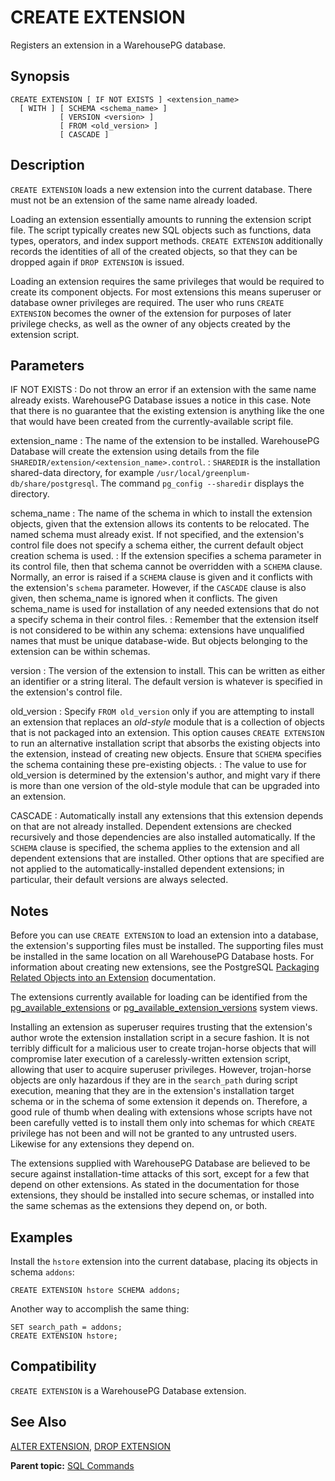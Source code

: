 # CREATE EXTENSION 

Registers an extension in a WarehousePG database.

## <a id="section2"></a>Synopsis 

``` {#sql_command_synopsis}
CREATE EXTENSION [ IF NOT EXISTS ] <extension_name>
  [ WITH ] [ SCHEMA <schema_name> ]
           [ VERSION <version> ]
           [ FROM <old_version> ]
           [ CASCADE ]
```

## <a id="section3"></a>Description 

`CREATE EXTENSION` loads a new extension into the current database. There must not be an extension of the same name already loaded.

Loading an extension essentially amounts to running the extension script file. The script typically creates new SQL objects such as functions, data types, operators, and index support methods. `CREATE EXTENSION` additionally records the identities of all of the created objects, so that they can be dropped again if `DROP EXTENSION` is issued.

Loading an extension requires the same privileges that would be required to create its component objects. For most extensions this means superuser or database owner privileges are required. The user who runs `CREATE EXTENSION` becomes the owner of the extension for purposes of later privilege checks, as well as the owner of any objects created by the extension script.

## <a id="section4"></a>Parameters 

IF NOT EXISTS
:   Do not throw an error if an extension with the same name already exists. WarehousePG Database issues a notice in this case. Note that there is no guarantee that the existing extension is anything like the one that would have been created from the currently-available script file.

extension\_name
:   The name of the extension to be installed. WarehousePG Database will create the extension using details from the file `SHAREDIR/extension/<extension_name>.control`.
:   `SHAREDIR` is the installation shared-data directory, for example `/usr/local/greenplum-db/share/postgresql`. The command `pg_config --sharedir` displays the directory.

schema\_name
:   The name of the schema in which to install the extension objects, given that the extension allows its contents to be relocated. The named schema must already exist. If not specified, and the extension's control file does not specify a schema either, the current default object creation schema is used.
:   If the extension specifies a schema parameter in its control file, then that schema cannot be overridden with a `SCHEMA` clause. Normally, an error is raised if a `SCHEMA` clause is given and it conflicts with the extension's `schema` parameter. However, if the `CASCADE` clause is also given, then schema\_name is ignored when it conflicts. The given schema\_name is used for installation of any needed extensions that do not a specify schema in their control files.
:   Remember that the extension itself is not considered to be within any schema: extensions have unqualified names that must be unique database-wide. But objects belonging to the extension can be within schemas.

version
:   The version of the extension to install. This can be written as either an identifier or a string literal. The default version is whatever is specified in the extension's control file.

old\_version
:   Specify `FROM old_version` only if you are attempting to install an extension that replaces an *old-style* module that is a collection of objects that is not packaged into an extension. This option causes `CREATE EXTENSION` to run an alternative installation script that absorbs the existing objects into the extension, instead of creating new objects. Ensure that `SCHEMA` specifies the schema containing these pre-existing objects.
:   The value to use for old\_version is determined by the extension's author, and might vary if there is more than one version of the old-style module that can be upgraded into an extension.

CASCADE
:   Automatically install any extensions that this extension depends on that are not already installed. Dependent extensions are checked recursively and those dependencies are also installed automatically. If the `SCHEMA` clause is specified, the schema applies to the extension and all dependent extensions that are installed. Other options that are specified are not applied to the automatically-installed dependent extensions; in particular, their default versions are always selected.

## <a id="section5"></a>Notes 

Before you can use `CREATE EXTENSION` to load an extension into a database, the extension's supporting files must be installed. The supporting files must be installed in the same location on all WarehousePG Database hosts. For information about creating new extensions, see the PostgreSQL [Packaging Related Objects into an Extension](https://www.postgresql.org/docs/12/extend-extensions.html) documentation.

The extensions currently available for loading can be identified from the [pg\_available\_extensions](../system_catalogs/pg_available_extensions.html) or [pg\_available\_extension\_versions](../system_catalogs/pg_available_extension_versions.html) system views.

<div class="note">Installing an extension as superuser requires trusting that the extension's author wrote the extension installation script in a secure fashion. It is not terribly difficult for a malicious user to create trojan-horse objects that will compromise later execution of a carelessly-written extension script, allowing that user to acquire superuser privileges. However, trojan-horse objects are only hazardous if they are in the <code>search_path</code> during script execution, meaning that they are in the extension's installation target schema or in the schema of some extension it depends on. Therefore, a good rule of thumb when dealing with extensions whose scripts have not been carefully vetted is to install them only into schemas for which <code>CREATE</code> privilege has not been and will not be granted to any untrusted users. Likewise for any extensions they depend on.<p>
The extensions supplied with WarehousePG Database are believed to be secure against installation-time attacks of this sort, except for a few that depend on other extensions. As stated in the documentation for those extensions, they should be installed into secure schemas, or installed into the same schemas as the extensions they depend on, or both.</p></div>

## <a id="section6"></a>Examples 

Install the `hstore` extension into the current database, placing its objects in schema `addons`:

```
CREATE EXTENSION hstore SCHEMA addons;
```

Another way to accomplish the same thing:

```
SET search_path = addons;
CREATE EXTENSION hstore;
```

## <a id="section7"></a>Compatibility 

`CREATE EXTENSION` is a WarehousePG Database extension.

## <a id="section8"></a>See Also 

[ALTER EXTENSION](ALTER_EXTENSION.html), [DROP EXTENSION](DROP_EXTENSION.html)

**Parent topic:** [SQL Commands](../sql_commands/sql_ref.html)

